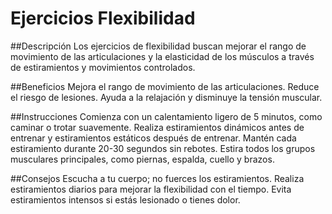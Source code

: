 # Ejercicios Flexibilidad

##Descripción
Los ejercicios de flexibilidad buscan mejorar el rango de movimiento de las articulaciones y la elasticidad de los músculos a través de estiramientos y movimientos controlados.

##Beneficios
Mejora el rango de movimiento de las articulaciones.
Reduce el riesgo de lesiones.
Ayuda a la relajación y disminuye la tensión muscular.


##Instrucciones
Comienza con un calentamiento ligero de 5 minutos, como caminar o trotar suavemente.
Realiza estiramientos dinámicos antes de entrenar y estiramientos estáticos después de entrenar.
Mantén cada estiramiento durante 20-30 segundos sin rebotes.
Estira todos los grupos musculares principales, como piernas, espalda, cuello y brazos.

##Consejos
Escucha a tu cuerpo; no fuerces los estiramientos.
Realiza estiramientos diarios para mejorar la flexibilidad con el tiempo.
Evita estiramientos intensos si estás lesionado o tienes dolor.
